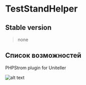 # TestStandHelper

## Stable version
> none
## Список возможностей
> 
PHPStrom plugin for Uniteller


![alt text](https://uniteller.ru/local/templates/index/css/../img/base/logo.svg)
